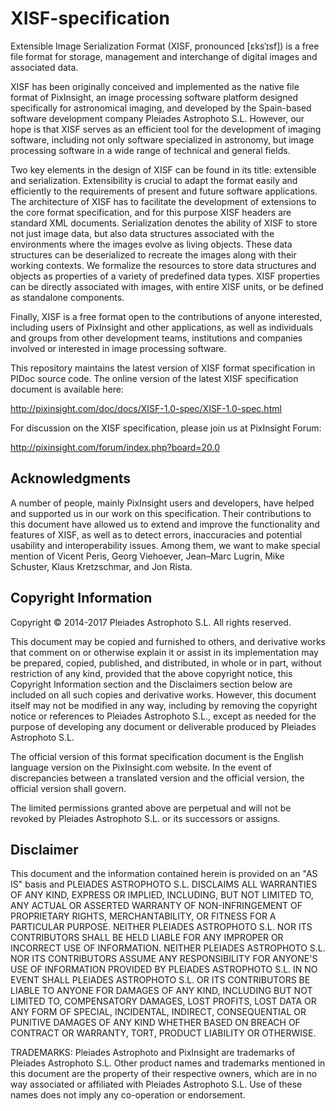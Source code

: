 XISF-specification
==================

Extensible Image Serialization Format (XISF, pronounced [ɛksˈɪsf]) is a free file format for storage, management and interchange of digital images and associated data.

XISF has been originally conceived and implemented as the native file format of PixInsight, an image processing software platform designed specifically for astronomical imaging, and developed by the Spain-based software development company Pleiades Astrophoto S.L. However, our hope is that XISF serves as an efficient tool for the development of imaging software, including not only software specialized in astronomy, but image processing software in a wide range of technical and general fields.

Two key elements in the design of XISF can be found in its title: extensible and serialization. Extensibility is crucial to adapt the format easily and efficiently to the requirements of present and future software applications. The architecture of XISF has to facilitate the development of extensions to the core format specification, and for this purpose XISF headers are standard XML documents. Serialization denotes the ability of XISF to store not just image data, but also data structures associated with the environments where the images evolve as living objects. These data structures can be deserialized to recreate the images along with their working contexts. We formalize the resources to store data structures and objects as properties of a variety of predefined data types. XISF properties can be directly associated with images, with entire XISF units, or be defined as standalone components.

Finally, XISF is a free format open to the contributions of anyone interested, including users of PixInsight and other applications, as well as individuals and groups from other development teams, institutions and companies involved or interested in image processing software.

This repository maintains the latest version of XISF format specification in PIDoc source code. The online version of the latest XISF specification document is available here:

http://pixinsight.com/doc/docs/XISF-1.0-spec/XISF-1.0-spec.html

For discussion on the XISF specification, please join us at PixInsight Forum:

http://pixinsight.com/forum/index.php?board=20.0


Acknowledgments
---------------

A number of people, mainly PixInsight users and developers, have helped and supported us in our work on this specification. Their contributions to this document have allowed us to extend and improve the functionality and features of XISF, as well as to detect errors, inaccuracies and potential usability and interoperability issues. Among them, we want to make special mention of Vicent Peris, Georg Viehoever, Jean–Marc Lugrin, Mike Schuster, Klaus Kretzschmar, and Jon Rista.

Copyright Information
---------------------

Copyright © 2014-2017 Pleiades Astrophoto S.L. All rights reserved.

This document may be copied and furnished to others, and derivative works that comment on or otherwise explain it or assist in its implementation may be prepared, copied, published, and distributed, in whole or in part, without restriction of any kind, provided that the above copyright notice, this Copyright Information section and the Disclaimers section below are included on all such copies and derivative works. However, this document itself may not be modified in any way, including by removing the copyright notice or references to Pleiades Astrophoto S.L., except as needed for the purpose of developing any document or deliverable produced by Pleiades Astrophoto S.L.

The official version of this format specification document is the English language version on the PixInsight.com website. In the event of discrepancies between a translated version and the official version, the official version shall govern.

The limited permissions granted above are perpetual and will not be revoked by Pleiades Astrophoto S.L. or its successors or assigns.

Disclaimer
----------

This document and the information contained herein is provided on an "AS IS" basis and PLEIADES ASTROPHOTO S.L. DISCLAIMS ALL WARRANTIES OF ANY KIND, EXPRESS OR IMPLIED, INCLUDING, BUT NOT LIMITED TO, ANY ACTUAL OR ASSERTED WARRANTY OF NON-INFRINGEMENT OF PROPRIETARY RIGHTS, MERCHANTABILITY, OR FITNESS FOR A PARTICULAR PURPOSE. NEITHER PLEIADES ASTROPHOTO S.L. NOR ITS CONTRIBUTORS SHALL BE HELD LIABLE FOR ANY IMPROPER OR INCORRECT USE OF INFORMATION. NEITHER PLEIADES ASTROPHOTO S.L. NOR ITS CONTRIBUTORS ASSUME ANY RESPONSIBILITY FOR ANYONE'S USE OF INFORMATION PROVIDED BY PLEIADES ASTROPHOTO S.L. IN NO EVENT SHALL PLEIADES ASTROPHOTO S.L. OR ITS CONTRIBUTORS BE LIABLE TO ANYONE FOR DAMAGES OF ANY KIND, INCLUDING BUT NOT LIMITED TO, COMPENSATORY DAMAGES, LOST PROFITS, LOST DATA OR ANY FORM OF SPECIAL, INCIDENTAL, INDIRECT, CONSEQUENTIAL OR PUNITIVE DAMAGES OF ANY KIND WHETHER BASED ON BREACH OF CONTRACT OR WARRANTY, TORT, PRODUCT LIABILITY OR OTHERWISE.

TRADEMARKS: Pleiades Astrophoto and PixInsight are trademarks of Pleiades Astrophoto S.L. Other product names and trademarks mentioned in this document are the property of their respective owners, which are in no way associated or affiliated with Pleiades Astrophoto S.L. Use of these names does not imply any co-operation or endorsement.
